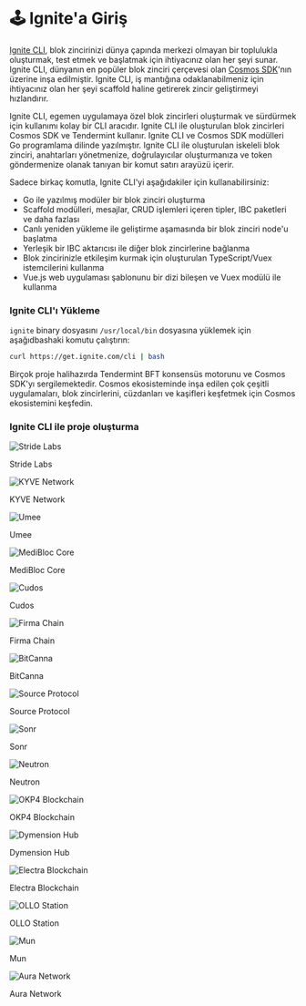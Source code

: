 # 🕹 Ignite'a Giriş

[Ignite CLI](https://github.com/ignite/cli), blok zincirinizi dünya çapında merkezi olmayan bir toplulukla oluşturmak, test etmek ve başlatmak için ihtiyacınız olan her şeyi sunar. Ignite CLI, dünyanın en popüler blok zinciri çerçevesi olan [Cosmos SDK](https://docs.cosmos.network/)'nın üzerine inşa edilmiştir. Ignite CLI, iş mantığına odaklanabilmeniz için ihtiyacınız olan her şeyi scaffold haline getirerek zincir geliştirmeyi hızlandırır.

Ignite CLI, egemen uygulamaya özel blok zincirleri oluşturmak ve sürdürmek için kullanımı kolay bir CLI aracıdır. Ignite CLI ile oluşturulan blok zincirleri Cosmos SDK ve Tendermint kullanır. Ignite CLI ve Cosmos SDK modülleri Go programlama dilinde yazılmıştır. Ignite CLI ile oluşturulan iskeleli blok zinciri, anahtarları yönetmenize, doğrulayıcılar oluşturmanıza ve token göndermenize olanak tanıyan bir komut satırı arayüzü içerir.

Sadece birkaç komutla, Ignite CLI'yi aşağıdakiler için kullanabilirsiniz:

* Go ile yazılmış modüler bir blok zinciri oluşturma
* Scaffold modülleri, mesajlar, CRUD işlemleri içeren tipler, IBC paketleri ve daha fazlası
* Canlı yeniden yükleme ile geliştirme aşamasında bir blok zinciri node'u başlatma
* Yerleşik bir IBC aktarıcısı ile diğer blok zincirlerine bağlanma
* Blok zincirinizle etkileşim kurmak için oluşturulan TypeScript/Vuex istemcilerini kullanma
* Vue.js web uygulaması şablonunu bir dizi bileşen ve Vuex modülü ile kullanma



### Ignite CLI'ı Yükleme

`ignite` binary dosyasını `/usr/local/bin` dosyasına yüklemek için aşağıdbashaki komutu çalıştırın:

```bash
curl https://get.ignite.com/cli | bash
```

Birçok proje halihazırda Tendermint BFT konsensüs motorunu ve Cosmos SDK'yı sergilemektedir. Cosmos ekosisteminde inşa edilen çok çeşitli uygulamaları, blok zincirlerini, cüzdanları ve kaşifleri keşfetmek için Cosmos ekosistemini keşfedin.

### Ignite CLI ile proje oluşturma

![Stride Labs](.gitbook/assets/stride.svg)

Stride Labs

![KYVE Network](.gitbook/assets/kyve.svg)

KYVE Network

![Umee](.gitbook/assets/umee.svg)

Umee

![MediBloc Core](.gitbook/assets/medibloc.svg)

MediBloc Core

![Cudos](.gitbook/assets/cudos.svg)

Cudos

![Firma Chain](.gitbook/assets/firmachain.svg)

Firma Chain

![BitCanna](.gitbook/assets/bitcanna.svg)

BitCanna

![Source Protocol](.gitbook/assets/source.svg)

Source Protocol

![Sonr](.gitbook/assets/sonr.svg)

Sonr

![Neutron](.gitbook/assets/neutron.svg)

Neutron

![OKP4 Blockchain](.gitbook/assets/okp4.svg)

OKP4 Blockchain

![Dymension Hub](.gitbook/assets/dymension.svg)

Dymension Hub

![Electra Blockchain](.gitbook/assets/electra.svg)

Electra Blockchain

![OLLO Station](.gitbook/assets/ollostation.svg)

OLLO Station

![Mun](.gitbook/assets/mun.svg)

Mun

![Aura Network](.gitbook/assets/aura.svg)

Aura Network
